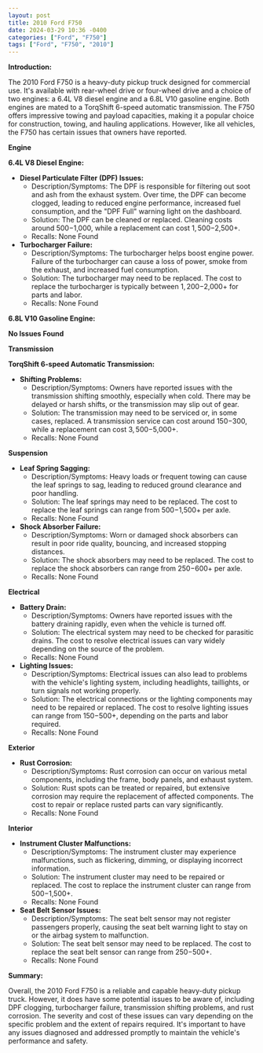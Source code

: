 ```yaml
---
layout: post
title: 2010 Ford F750
date: 2024-03-29 10:36 -0400
categories: ["Ford", "F750"]
tags: ["Ford", "F750", "2010"]
---
```

**Introduction:**

The 2010 Ford F750 is a heavy-duty pickup truck designed for commercial use. It's available with rear-wheel drive or four-wheel drive and a choice of two engines: a 6.4L V8 diesel engine and a 6.8L V10 gasoline engine. Both engines are mated to a TorqShift 6-speed automatic transmission. The F750 offers impressive towing and payload capacities, making it a popular choice for construction, towing, and hauling applications. However, like all vehicles, the F750 has certain issues that owners have reported.

**Engine**

**6.4L V8 Diesel Engine:**

* **Diesel Particulate Filter (DPF) Issues:**
    * Description/Symptoms: The DPF is responsible for filtering out soot and ash from the exhaust system. Over time, the DPF can become clogged, leading to reduced engine performance, increased fuel consumption, and the "DPF Full" warning light on the dashboard.
    * Solution: The DPF can be cleaned or replaced. Cleaning costs around $500-$1,000, while a replacement can cost $1,500-$2,500+.
    * Recalls: None Found
* **Turbocharger Failure:**
    * Description/Symptoms: The turbocharger helps boost engine power. Failure of the turbocharger can cause a loss of power, smoke from the exhaust, and increased fuel consumption.
    * Solution: The turbocharger may need to be replaced. The cost to replace the turbocharger is typically between $1,200-$2,000+ for parts and labor.
    * Recalls: None Found

**6.8L V10 Gasoline Engine:**

**No Issues Found**

**Transmission**

**TorqShift 6-speed Automatic Transmission:**

* **Shifting Problems:**
    * Description/Symptoms: Owners have reported issues with the transmission shifting smoothly, especially when cold. There may be delayed or harsh shifts, or the transmission may slip out of gear.
    * Solution: The transmission may need to be serviced or, in some cases, replaced. A transmission service can cost around $150-$300, while a replacement can cost $3,500-$5,000+.
    * Recalls: None Found

**Suspension**

* **Leaf Spring Sagging:**
    * Description/Symptoms: Heavy loads or frequent towing can cause the leaf springs to sag, leading to reduced ground clearance and poor handling.
    * Solution: The leaf springs may need to be replaced. The cost to replace the leaf springs can range from $500-$1,500+ per axle.
    * Recalls: None Found
* **Shock Absorber Failure:**
    * Description/Symptoms: Worn or damaged shock absorbers can result in poor ride quality, bouncing, and increased stopping distances.
    * Solution: The shock absorbers may need to be replaced. The cost to replace the shock absorbers can range from $250-$600+ per axle.
    * Recalls: None Found

**Electrical**

* **Battery Drain:**
    * Description/Symptoms: Owners have reported issues with the battery draining rapidly, even when the vehicle is turned off.
    * Solution: The electrical system may need to be checked for parasitic drains. The cost to resolve electrical issues can vary widely depending on the source of the problem.
    * Recalls: None Found
* **Lighting Issues:**
    * Description/Symptoms: Electrical issues can also lead to problems with the vehicle's lighting system, including headlights, taillights, or turn signals not working properly.
    * Solution: The electrical connections or the lighting components may need to be repaired or replaced. The cost to resolve lighting issues can range from $150-$500+, depending on the parts and labor required.
    * Recalls: None Found

**Exterior**

* **Rust Corrosion:**
    * Description/Symptoms: Rust corrosion can occur on various metal components, including the frame, body panels, and exhaust system.
    * Solution: Rust spots can be treated or repaired, but extensive corrosion may require the replacement of affected components. The cost to repair or replace rusted parts can vary significantly.
    * Recalls: None Found

**Interior**

* **Instrument Cluster Malfunctions:**
    * Description/Symptoms: The instrument cluster may experience malfunctions, such as flickering, dimming, or displaying incorrect information.
    * Solution: The instrument cluster may need to be repaired or replaced. The cost to replace the instrument cluster can range from $500-$1,500+.
    * Recalls: None Found
* **Seat Belt Sensor Issues:**
    * Description/Symptoms: The seat belt sensor may not register passengers properly, causing the seat belt warning light to stay on or the airbag system to malfunction.
    * Solution: The seat belt sensor may need to be replaced. The cost to replace the seat belt sensor can range from $250-$500+.
    * Recalls: None Found

**Summary:**

Overall, the 2010 Ford F750 is a reliable and capable heavy-duty pickup truck. However, it does have some potential issues to be aware of, including DPF clogging, turbocharger failure, transmission shifting problems, and rust corrosion. The severity and cost of these issues can vary depending on the specific problem and the extent of repairs required. It's important to have any issues diagnosed and addressed promptly to maintain the vehicle's performance and safety.
